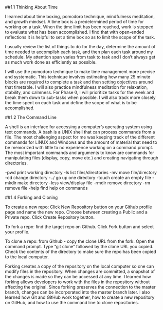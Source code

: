 ##1.1 Thinking About Time

I learned about time boxing, pomodoro technique, mindfulness meditation, and growth mindset. A time box is a predetermined period of time for working on a task. When the time limit has been reached, work is stopped to evaluate what has been accomplished. I find that with open-ended reflections it is helpful to set a time box so as to limit the scope of the task.

I usually review the list of things to do for the day, determine the amount of time needed to accomplish each task, and then plan each task around my schedule. My attention span varies from task to task and I don’t always get as much work done as efficiently as possible.

I will use the pomodoro technique to make time management more precise and systematic. This technique involves estimating how many 25 minute blocks are required to complete a task and then setting objectives around that timetable. I will also practice mindfulness meditation for relaxation, stability, and calmness. For Phase 0, I will prioritize tasks for the week and break them down to sub-tasks when possible. I will also track more closely the time spent on each task and define the scope of what is to be accomplished. 

##1.2 The Command Line

A shell is an interface for accessing a computer’s operating system using text commands. A bash is a UNIX shell that can process commands from a file. The most challenging aspect for me was keeping track of the different commands for LINUX and Windows and the amount of material that need to be memorized with little to no experience working on a command prompt. The most important commands and arguments to know are commands for manipulating files (display, copy, move etc.) and creating navigating through directories. 

-pwd  print working directory
-ls  list files/directories
-mv  move file/directory
-cd change directory
-../ go up one directory
-touch create an empty file
-mkdir  make directory
-less   view/display file
-rmdir remove directory
-rm remove file
-help find help on commands

##1.4 Forking and Cloning

To create a new repo: Click New Repository button on your Github profile page and name the new repo. Choose between creating a Public and a Private repo. Click Create Repository button.

To fork a repo: find the target repo on Github. Click Fork button and select your profile.  

To clone a repo: from Github - copy the clone URL from the fork. Open the command prompt. Type “git clone” followed by the clone URL you copied. Check the contents of the directory to make sure the repo has been copied to the local computer.

Forking creates a copy of the repository on the local computer so one can modify files in the repository. When changes are committed, a snapshot of the changes is made so they can be accessed at any time. I learned how forking allows developers to work with the files in the repository without affecting the original. Since forking preserves the connection to the master branch, changes can be incorporated into the master branch later. I also learned how Git and GitHub work together, how to create a new repository on GitHub, and how to use the command line to clone repositories.

